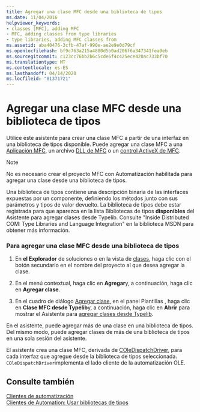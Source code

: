 ```yaml
---
title: Agregar una clase MFC desde una biblioteca de tipos
ms.date: 11/04/2016
helpviewer_keywords:
- classes [MFC], adding MFC
- MFC, adding classes from type libraries
- type libraries, adding MFC classes from
ms.assetid: aba40476-3cfb-47af-990e-ae2e9e0d79cf
ms.openlocfilehash: bf9c763a215a4880d5b0ad206f6a347341fea9eb
ms.sourcegitcommit: c123cc76bb2b6c5cde6f4c425ece420ac733bf70
ms.translationtype: MT
ms.contentlocale: es-ES
ms.lasthandoff: 04/14/2020
ms.locfileid: "81371721"
---
```

# <a name="adding-an-mfc-class-from-a-type-library"></a>Agregar una clase MFC desde una biblioteca de tipos

Utilice este asistente para crear una clase MFC a partir de una interfaz en una biblioteca de tipos disponible. Puede agregar una clase MFC a una [Aplicación MFC](../../mfc/reference/creating-an-mfc-application.md), un archivo [DLL de MFC](../../mfc/reference/creating-an-mfc-dll-project.md) o un [control ActiveX de MFC](../../mfc/reference/creating-an-mfc-activex-control.md).

> [!NOTE]
> No es necesario crear el proyecto MFC con Automatización habilitada para agregar una clase desde una biblioteca de tipos.

Una biblioteca de tipos contiene una descripción binaria de las interfaces expuestas por un componente, definiendo los métodos junto con sus parámetros y tipos de valor devuelto. La biblioteca de tipos debe estar registrada para que aparezca en la lista Bibliotecas de tipos **disponibles** del Asistente para agregar clases desde Typelib. Consulte "Inside Distributed COM: Type Libraries and Language Integration" en la biblioteca MSDN para obtener más información.

### <a name="to-add-an-mfc-class-from-a-type-library"></a>Para agregar una clase MFC desde una biblioteca de tipos

1. En **el Explorador** de soluciones o en la vista de [clases](/visualstudio/ide/viewing-the-structure-of-code), haga clic con el botón secundario en el nombre del proyecto al que desea agregar la clase.

1. En el menú contextual, haga clic en **Agregar**y, a continuación, haga clic en **Agregar clase**.

1. En el cuadro de diálogo [Agregar clase,](../../ide/add-class-dialog-box.md) en el panel Plantillas , haga clic en **Clase MFC desde Typelib**y, a continuación, haga clic en **Abrir** para mostrar el Asistente para [agregar clases desde Typelib](../../mfc/reference/add-class-from-typelib-wizard.md).

En el asistente, puede agregar más de una clase en una biblioteca de tipos. Del mismo modo, puede agregar clases de más de una biblioteca de tipos en una sola sesión del asistente.

El asistente crea una clase MFC, derivada de [COleDispatchDriver](../../mfc/reference/coledispatchdriver-class.md), para cada interfaz que agregue desde la biblioteca de tipos seleccionada. `COleDispatchDriver`implementa el lado cliente de la automatización OLE.

## <a name="see-also"></a>Consulte también

[Clientes de automatización](../../mfc/automation-clients.md)<br/>
[Clientes de Automation: Usar bibliotecas de tipos](../../mfc/automation-clients-using-type-libraries.md)
